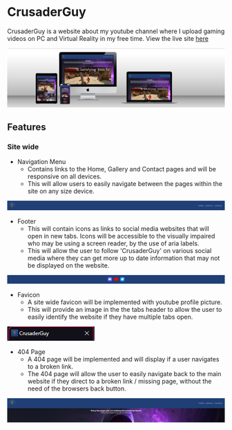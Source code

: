 # CrusaderGuy

CrusaderGuy is a website about my youtube channel where I upload gaming videos on PC and Virtual Reality in my free time.
View the live site [here](https://jbcrusader.github.io/miniature-umbrella/)

![Mockup](docs/readme_images/mockup.png)

## Features

### Site wide
* Navigation Menu
    * Contains links to the Home, Gallery and Contact pages and will be responsive on all devices.
    * This will allow users to easily navigate between the pages within the site on any size device. 

![Nav Menu](docs/readme_images/navbar.png)
* Footer
    * This will contain icons as links to social media websites that will open in new tabs. Icons will be accessible to the visually impaired who may be using a screen reader, by the use of aria labels.
    * This will allow the user to follow 'CrusaderGuy' on various social media where they can get more up to date information that may not be displayed on the website.

![Footer](docs/readme_images/footer.png)
* Favicon
    * A site wide favicon will be implemented with youtube profile picture.
    * This will provide an image in the the tabs header to allow the user to easily identify the website if they have multiple tabs open.

![Favicon](docs/readme_images/sitefavicon.png)
* 404 Page
    * A 404 page will be implemented and will display if a user navigates to a broken link.
    * The 404 page will allow the user to easily navigate back to the main website if they direct to a broken link / missing page, without the need  of the browsers back button.

![404](docs/readme_images/404.png)
